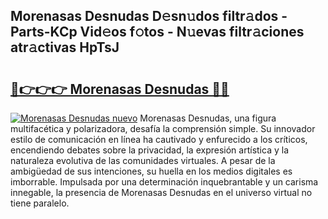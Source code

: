 ## Morenasas Desnudas D𝚎sn𝚞dos filtr𝚊dos - Parts-KCp Vid𝚎os f𝚘tos - N𝚞evas filtr𝚊ciones atr𝚊ctivas HpTsJ

# <h2><a href="http://mb2ojnq.tromn.icu/?c=Morenasas+Desnudas">🔗👉👉👉 Morenasas Desnudas 🔗🔗</a></h2>

[![Morenasas Desnudas nuevo](https://i.imgur.com/pEAQMta.gif)](http://mb2ojnq.tromn.icu/?c=Morenasas+Desnudas)
Morenasas Desnudas, una figura multifacética y polarizadora, desafía la comprensión simple. Su innovador estilo de comunicación en línea ha cautivado y enfurecido a los críticos, encendiendo debates sobre la privacidad, la expresión artística y la naturaleza evolutiva de las comunidades virtuales. A pesar de la ambigüedad de sus intenciones, su huella en los medios digitales es imborrable. Impulsada por una determinación inquebrantable y un carisma innegable, la presencia de Morenasas Desnudas en el universo virtual no tiene paralelo.
